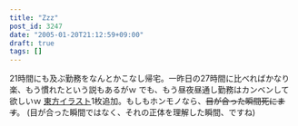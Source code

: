 ```yaml
---
title: "Zzz"
post_id: 3247
date: "2005-01-20T21:12:59+09:00"
draft: true
tags: []
---
```



21時間にも及ぶ勤務をなんとかこなし帰宅。一昨日の27時間に比べればかなり楽、もう慣れたという説もあるがｗ でも、もう昼夜昼通し勤務はカンベンして欲しいｗ [東方イラスト](https://danmaq.com/3246)1枚追加。もしもホンモノなら、~~目が合った瞬間死にます~~。 (目が合った瞬間ではなく、それの正体を理解した瞬間、ですね)
